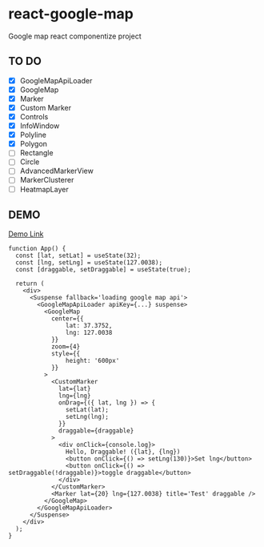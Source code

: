 # react-google-map

Google map react componentize project

## TO DO

- [x] GoogleMapApiLoader
- [x] GoogleMap
- [x] Marker
- [x] Custom Marker
- [x] Controls
- [x] InfoWindow
- [x] Polyline
- [x] Polygon
- [ ] Rectangle
- [ ] Circle
- [ ] AdvancedMarkerView
- [ ] MarkerClusterer
- [ ] HeatmapLayer

## DEMO

[Demo Link](https://pyjun01.github.io/react-google-map)

```tsx
function App() {
  const [lat, setLat] = useState(32);
  const [lng, setLng] = useState(127.0038);
  const [draggable, setDraggable] = useState(true);

  return (
    <div>
      <Suspense fallback='loading google map api'>
        <GoogleMapApiLoader apiKey={...} suspense>
          <GoogleMap
            center={{
                lat: 37.3752,
                lng: 127.0038
            }}
            zoom={4}
            style={{
                height: '600px'
            }}
          >
            <CustomMarker
              lat={lat}
              lng={lng}
              onDrag={({ lat, lng }) => {
                setLat(lat);
                setLng(lng);
              }}
              draggable={draggable}
            >
              <div onClick={console.log}>
                Hello, Draggable! ({lat}, {lng})
                <button onClick={() => setLng(130)}>Set lng</button>
                <button onClick={() => setDraggable(!draggable)}>toggle draggable</button>
              </div>
            </CustomMarker>
            <Marker lat={20} lng={127.0038} title='Test' draggable />
          </GoogleMap>
        </GoogleMapApiLoader>
      </Suspense>
    </div>
  );
}
```
